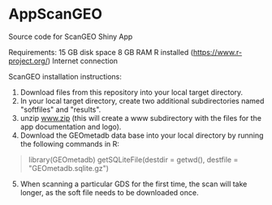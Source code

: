 # AppScanGEO
Source code for ScanGEO Shiny App

Requirements:
15 GB disk space
8 GB RAM
R installed (https://www.r-project.org/)
Internet connection

ScanGEO installation instructions:
1) Download files from this repository into your local target directory.
2) In your local target directory, create two additional subdirectories named "softfiles" and "results".
3) unzip www.zip (this will create a www subdirectory with the files for the app documentation and logo).
4) Download the GEOmetadb data base into your local directory by running the following commands in R:
> library(GEOmetadb)
> getSQLiteFile(destdir = getwd(), destfile = "GEOmetadb.sqlite.gz")

5) When scanning a particular GDS for the first time, the scan will take longer, as the soft file needs to be downloaded once.
